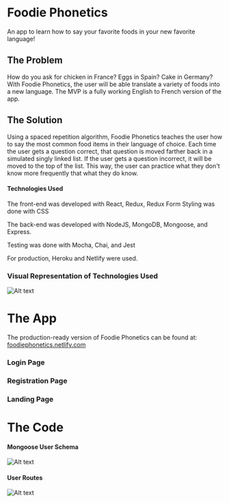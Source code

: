  # Foodie Phonetics
An app to learn how to say your favorite foods in your new favorite language!

## The Problem
How do you ask for chicken in France? Eggs in Spain? Cake in Germany? With Foodie Phonetics, the user will be able translate a variety of foods into a new language. The MVP is a fully working English to French version of the app.

## The Solution
Using a spaced repetition algorithm, Foodie Phonetics teaches the user how to say the most common food items in their language of choice. Each time the user gets a question correct, that question is moved farther back in a simulated singly linked list. If the user gets a question incorrect, it will be moved to the top of the list. This way, the user can practice what they don't know more frequently that what they do know.

#### Technologies Used ####

The front-end was developed with React, Redux, Redux Form
Styling was done with CSS

The back-end was developed with NodeJS, MongoDB, Mongoose, and Express.

Testing was done with Mocha, Chai, and Jest

For production, Heroku and Netlify were used.

### Visual Representation of Technologies Used
![Alt text](https://github.com/thinkful-ei18/Alisha_Brian_SpacedRep_Client/blob/master/FoodiePhonetics_TechnologiesUsed_041918.png?raw=true "Visual representation of technologies used to create Foodie Phonetics")

# The App
The production-ready version of Foodie Phonetics can be found at: [foodiephonetics.netlify.com](foodiephonetics.netlify.com)

### Login Page

### Registration Page


### Landing Page

# The Code

#### Mongoose User Schema
![Alt text](https://github.com/thinkful-ei18/alisha_brian_spacedRep_server/blob/master/FoodiePhonetics_MongooseUserSchema_041918.png?raw=true "Mongoose User Schema")

#### User Routes
![Alt text](https://github.com/thinkful-ei18/alisha_brian_spacedRep_server/blob/master/FoodiePhonetics_UserRoutes_041918.png?raw=true "User Routes")



